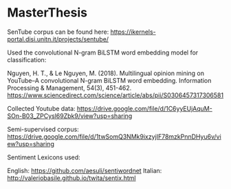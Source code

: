 # MasterThesis

SenTube corpus can be found here: https://ikernels-portal.disi.unitn.it/projects/sentube/


Used the convolutional N-gram BiLSTM word embedding model for classification:

Nguyen, H. T., & Le Nguyen, M. (2018). Multilingual opinion mining on YouTube–A convolutional N-gram BiLSTM word embedding. Information Processing & Management, 54(3), 451-462. https://www.sciencedirect.com/science/article/abs/pii/S0306457317306581


Collected Youtube data: https://drive.google.com/file/d/1C6yyEUjAquM-SOn-B03_ZPCysl69Zbk9/view?usp=sharing

Semi-supervised corpus: https://drive.google.com/file/d/1twSomQ3NMk9ixzyjIF78mzkPnnDHyu6v/view?usp=sharing

Sentiment Lexicons used:

English: https://github.com/aesuli/sentiwordnet
Italian: http://valeriobasile.github.io/twita/sentix.html
